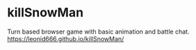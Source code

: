 # killSnowMan
Turn based browser game with basic animation and battle chat.
https://leonid666.github.io/killSnowMan/
